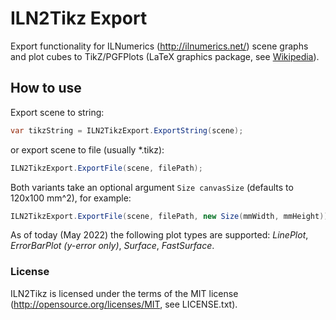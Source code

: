 ILN2Tikz Export
==========

Export functionality for ILNumerics (http://ilnumerics.net/) scene graphs
and plot cubes to TikZ/PGFPlots (LaTeX graphics package, see [Wikipedia](https://en.wikipedia.org/wiki/PGF/TikZ)).

## How to use

Export scene to string:
```csharp
var tikzString = ILN2TikzExport.ExportString(scene);
```
or export scene to file (usually *.tikz):
```csharp
ILN2TikzExport.ExportFile(scene, filePath);
```

Both variants take an optional argument ```Size canvasSize``` (defaults to 120x100 mm^2), for example:
```csharp
ILN2TikzExport.ExportFile(scene, filePath, new Size(mmWidth, mmHeight));
```

As of today (May 2022) the following plot types are supported: _LinePlot_, _ErrorBarPlot (y-error only)_, _Surface_, _FastSurface_.

### License
ILN2Tikz is licensed under the terms of the MIT license (<http://opensource.org/licenses/MIT>, see LICENSE.txt).
